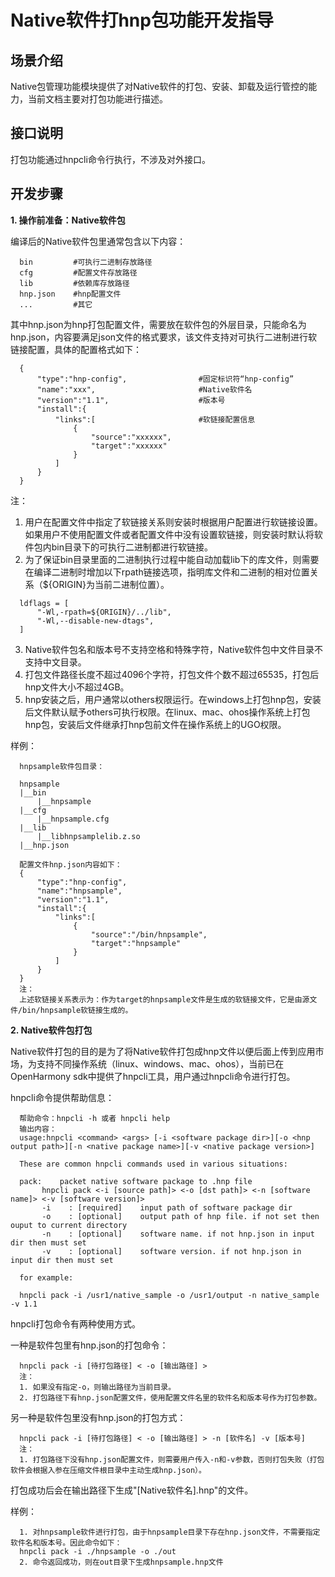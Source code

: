 # Native软件打hnp包功能开发指导

## 场景介绍

Native包管理功能模块提供了对Native软件的打包、安装、卸载及运行管控的能力，当前文档主要对打包功能进行描述。

## 接口说明

  打包功能通过hnpcli命令行执行，不涉及对外接口。


## 开发步骤

**1. 操作前准备：Native软件包**

  编译后的Native软件包里通常包含以下内容：
  ```
    bin         #可执行二进制存放路径
    cfg         #配置文件存放路径
    lib         #依赖库存放路径
    hnp.json    #hnp配置文件
    ...         #其它
  ```
  其中hnp.json为hnp打包配置文件，需要放在软件包的外层目录，只能命名为hnp.json，内容要满足json文件的格式要求，该文件支持对可执行二进制进行软链接配置，具体的配置格式如下：
  ```
    {
        "type":"hnp-config",                #固定标识符“hnp-config”
        "name":"xxx",                       #Native软件名
        "version":"1.1",                    #版本号
        "install":{
            "links":[                       #软链接配置信息
                {
                    "source":"xxxxxx",
                    "target":"xxxxxx"
                }
            ]
        }
    }
  ```
  注：
  1. 用户在配置文件中指定了软链接关系则安装时根据用户配置进行软链接设置。如果用户不使用配置文件或者配置文件中没有设置软链接，则安装时默认将软件包内bin目录下的可执行二进制都进行软链接。
  2. 为了保证bin目录里面的二进制执行过程中能自动加载lib下的库文件，则需要在编译二进制时增加以下rpath链接选项，指明库文件和二进制的相对位置关系（${ORIGIN}为当前二进制位置）。

  ```
    ldflags = [
        "-Wl,-rpath=${ORIGIN}/../lib",
        "-Wl,--disable-new-dtags",
    ]
  ```
  3. Native软件包名和版本号不支持空格和特殊字符，Native软件包中文件目录不支持中文目录。
  4. 打包文件路径长度不超过4096个字符，打包文件个数不超过65535，打包后hnp文件大小不超过4GB。
  5. hnp安装之后，用户通常以others权限运行。在windows上打包hnp包，安装后文件默认赋予others可执行权限。在linux、mac、ohos操作系统上打包hnp包，安装后文件继承打hnp包前文件在操作系统上的UGO权限。

  样例：
  ```
    hnpsample软件包目录：

    hnpsample
    |__bin
        |__hnpsample
    |__cfg
        |__hnpsample.cfg
    |__lib
        |__libhnpsamplelib.z.so
    |__hnp.json
    
    配置文件hnp.json内容如下：
    {
        "type":"hnp-config",
        "name":"hnpsample",
        "version":"1.1",
        "install":{
            "links":[
                {
                    "source":"/bin/hnpsample",
                    "target":"hnpsample"
                }
            ]
        }
    }
    注：
    上述软链接关系表示为：作为target的hnpsample文件是生成的软链接文件，它是由源文件/bin/hnpsample软链接生成的。
  ```
**2. Native软件包打包**

  Native软件打包的目的是为了将Native软件打包成hnp文件以便后面上传到应用市场，为支持不同操作系统（linux、windows、mac、ohos），当前已在OpenHarmony sdk中提供了hnpcli工具，用户通过hnpcli命令进行打包。

  hnpcli命令提供帮助信息：
  ```
    帮助命令：hnpcli -h 或者 hnpcli help
    输出内容：
    usage:hnpcli <command> <args> [-i <software package dir>][-o <hnp output path>][-n <native package name>][-v <native package version>]

    These are common hnpcli commands used in various situations:

    pack:    packet native software package to .hnp file
         hnpcli pack <-i [source path]> <-o [dst path]> <-n [software name]> <-v [software version]>
         -i    : [required]    input path of software package dir
         -o    : [optional]    output path of hnp file. if not set then ouput to current directory
         -n    : [optional]    software name. if not hnp.json in input dir then must set
         -v    : [optional]    software version. if not hnp.json in input dir then must set

    for example:

    hnpcli pack -i /usr1/native_sample -o /usr1/output -n native_sample -v 1.1
  ```
  hnpcli打包命令有两种使用方式。
  
  一种是软件包里有hnp.json的打包命令：
  ```
    hnpcli pack -i [待打包路径] < -o [输出路径] > 
    注：
    1. 如果没有指定-o，则输出路径为当前目录。
    2. 打包路径下有hnp.json配置文件，使用配置文件名里的软件名和版本号作为打包参数。
  ```
  另一种是软件包里没有hnp.json的打包方式：
  ```
    hnpcli pack -i [待打包路径] < -o [输出路径] > -n [软件名] -v [版本号]
    注：
    1. 打包路径下没有hnp.json配置文件，则需要用户传入-n和-v参数，否则打包失败（打包软件会根据入参在压缩文件根目录中主动生成hnp.json）。
  ```
  打包成功后会在输出路径下生成"[Native软件名].hnp"的文件。

  样例：
  ```
    1. 对hnpsample软件进行打包，由于hnpsample目录下存在hnp.json文件，不需要指定软件名和版本号。因此命令如下：
    hnpcli pack -i ./hnpsample -o ./out
    2. 命令返回成功，则在out目录下生成hnpsample.hnp文件
  ```
